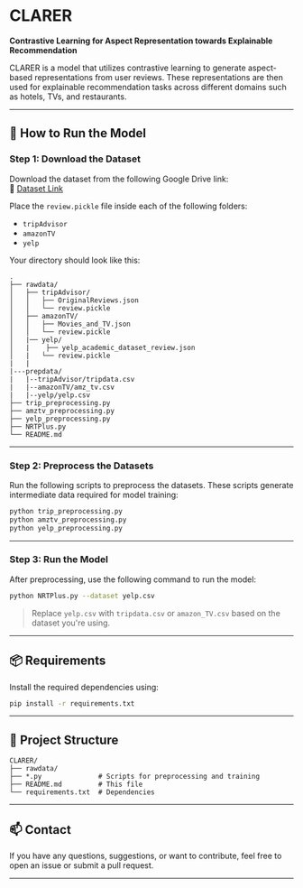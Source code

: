 # CLARER

**Contrastive Learning for Aspect Representation towards Explainable Recommendation**

CLARER is a model that utilizes contrastive learning to generate aspect-based representations from user reviews. These representations are then used for explainable recommendation tasks across different domains such as hotels, TVs, and restaurants.

---

## 🚀 How to Run the Model

### Step 1: Download the Dataset

Download the dataset from the following Google Drive link:  
🔗 [Dataset Link](https://drive.google.com/drive/folders/1yB-EFuApAOJ0RzTI0VfZ0pignytguU0_)

Place the `review.pickle` file inside each of the following folders:

- `tripAdvisor`
- `amazonTV`
- `yelp`

Your directory should look like this:

```
.
├── rawdata/
│   ├── tripAdvisor/
│   │   ├── OriginalReviews.json
│   │   └── review.pickle
│   ├── amazonTV/
│   │   ├── Movies_and_TV.json
│   │   └── review.pickle
│   |── yelp/
│   |    ├── yelp_academic_dataset_review.json
│   |   └── review.pickle
|   |
|---prepdata/
|   |--tripAdvisor/tripdata.csv
|   |--amazonTV/amz_tv.csv
|   |--yelp/yelp.csv
├── trip_preprocessing.py
├── amztv_preprocessing.py
├── yelp_preprocessing.py
├── NRTPlus.py
└── README.md
```

---

### Step 2: Preprocess the Datasets

Run the following scripts to preprocess the datasets. These scripts generate intermediate data required for model training:

```bash
python trip_preprocessing.py
python amztv_preprocessing.py
python yelp_preprocessing.py
```

---

### Step 3: Run the Model

After preprocessing, use the following command to run the model:

```bash
python NRTPlus.py --dataset yelp.csv
```

> Replace `yelp.csv` with `tripdata.csv` or `amazon_TV.csv` based on the dataset you're using.

---

## 📦 Requirements

Install the required dependencies using:

```bash
pip install -r requirements.txt
```

---

## 🧠 Project Structure

```
CLARER/
├── rawdata/
├── *.py              # Scripts for preprocessing and training
├── README.md         # This file
└── requirements.txt  # Dependencies
```

---

## 📫 Contact

If you have any questions, suggestions, or want to contribute, feel free to open an issue or submit a pull request.

---

<!-- ## 📜 License

This project is licensed under the MIT License. See the `LICENSE` file for details. -->

